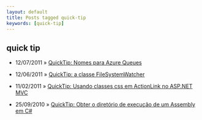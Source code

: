 ```yaml
---
layout: default
title: Posts tagged quick-tip
keywords: [quick-tip]
---
```

<h2 class="category">quick tip</h2>
<ul class="posts">
<li>
<p>
<span class="date">12/07/2011</span> &raquo; 
<a href="/blog/quicktip-nomes-par-azure-queues">QuickTip: Nomes para Azure Queues</a>
</p>
</li> 
<li>
<p>
<span class="date">12/06/2011</span> &raquo; 
<a href="/blog/quicktip-a-classe-filesystemwatcher">QuickTip: a classe FileSystemWatcher</a>
</p>
</li> 
<li>
<p>
<span class="date">11/02/2011</span> &raquo; 
<a href="/blog/quicktip-usando-classes-css-em-actionlink-no-asp-net-mvc">QuickTip: Usando classes css em ActionLink no ASP.NET MVC</a>
</p>
</li> 
<li>
<p>
<span class="date">25/09/2010</span> &raquo; 
<a href="/blog/quicktip-obter-o-diretorio-de-execucao-de-um-assembly-em-c">QuickTip: Obter o diretório de execução de um Assembly em C#</a>
</p>
</li> 
</ul>
